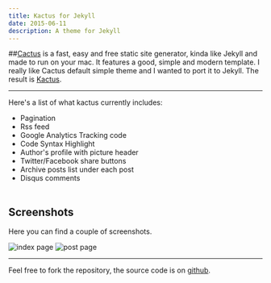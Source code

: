 ```yaml
---
title: Kactus for Jekyll
date: 2015-06-11
description: A theme for Jekyll
---
```


##[Cactus](http://cactusformac.com/) is a fast, easy and free static site generator, kinda like Jekyll and made to run on your mac. It features a good, simple and modern template. I really like Cactus default simple theme and I wanted to port it to Jekyll. The result is [Kactus](https://github.com/nickbalestra/kactus).

* * *

Here's a list of what kactus currently includes:

* Pagination
* Rss feed
* Google Analytics Tracking code
* Code Syntax Highlight
* Author's profile with picture header
* Twitter/Facebook share buttons
* Archive posts list under each post
* Disqus comments
<br><br>

## Screenshots

Here you can find a couple of screenshots.

![index page](https://raw.githubusercontent.com/nickbalestra/kactus/master/assets/images/Kactus-theme-index.png)
![post page](https://raw.githubusercontent.com/nickbalestra/kactus/master/assets/images/Kactus-theme-post.png)

* * *

Feel free to fork the repository, the source code is on [github](https://github.com/nickbalestra/kactus).